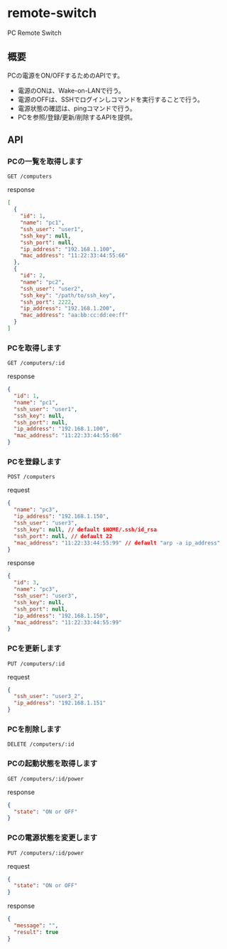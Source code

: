 # remote-switch

PC Remote Switch

## 概要

PCの電源をON/OFFするためのAPIです。
* 電源のONは、Wake-on-LANで行う。
* 電源のOFFは、SSHでログインしコマンドを実行することで行う。
* 電源状態の確認は、pingコマンドで行う。
* PCを参照/登録/更新/削除するAPIを提供。

## API

### PCの一覧を取得します
```http
GET /computers
```
response
```json
[
  {
    "id": 1,
    "name": "pc1",
    "ssh_user": "user1",
    "ssh_key": null,
    "ssh_port": null,
    "ip_address": "192.168.1.100",
    "mac_address": "11:22:33:44:55:66"
  },
  {
    "id": 2,
    "name": "pc2",
    "ssh_user": "user2",
    "ssh_key": "/path/to/ssh_key",
    "ssh_port": 2222,
    "ip_address": "192.168.1.200",
    "mac_address": "aa:bb:cc:dd:ee:ff"
  }
]
```

### PCを取得します
```http
GET /computers/:id
```
response
```json
{
  "id": 1,
  "name": "pc1",
  "ssh_user": "user1",
  "ssh_key": null,
  "ssh_port": null,
  "ip_address": "192.168.1.100",
  "mac_address": "11:22:33:44:55:66"
}
```

### PCを登録します
```http
POST /computers
```
request
```json
{
  "name": "pc3",
  "ip_address": "192.168.1.150",
  "ssh_user": "user3",
  "ssh_key": null, // default $HOME/.ssh/id_rsa
  "ssh_port": null, // default 22
  "mac_address": "11:22:33:44:55:99" // default "arp -a ip_address"
}
```
response
```json
{
  "id": 3,
  "name": "pc3",
  "ssh_user": "user3",
  "ssh_key": null,
  "ssh_port": null,
  "ip_address": "192.168.1.150",
  "mac_address": "11:22:33:44:55:99"
}
```

### PCを更新します
```http
PUT /computers/:id
```
request
```json
{
  "ssh_user": "user3_2",
  "ip_address": "192.168.1.151"
}
```

### PCを削除します
```http
DELETE /computers/:id
```

### PCの起動状態を取得します
```http
GET /computers/:id/power
```
response
```json
{
  "state": "ON or OFF"
}
```

### PCの電源状態を変更します
```http
PUT /computers/:id/power
```
request
```json
{
  "state": "ON or OFF"
}
```
response
```json
{
  "message": "",
  "result": true
}
```
